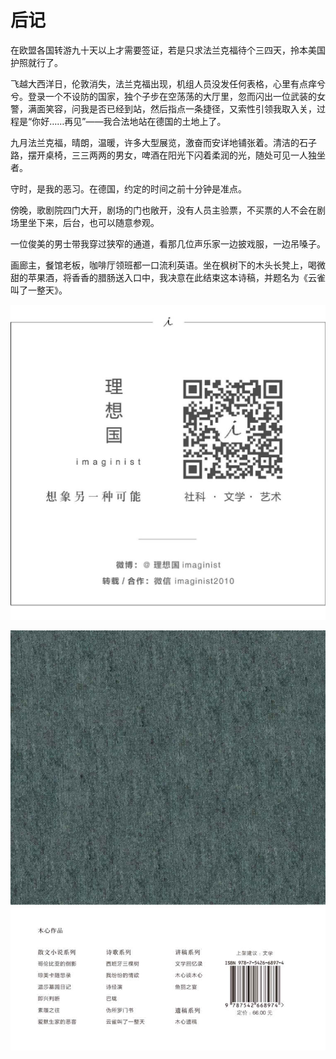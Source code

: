    

# 后记

在欧盟各国转游九十天以上才需要签证，若是只求法兰克福待个三四天，拎本美国护照就行了。

飞越大西洋日，伦敦消失，法兰克福出现，机组人员没发任何表格，心里有点痒兮兮。登录一个不设防的国家，独个子步在空荡荡的大厅里，忽而闪出一位武装的女警，满面笑容，问我是否已经到站，然后指点一条捷径，又索性引领我取入关，过程是“你好……再见”——我合法地站在德国的土地上了。

九月法兰克福，晴朗，温暖，许多大型展览，激奋而安详地铺张着。清洁的石子路，摆开桌椅，三三两两的男女，啤酒在阳光下闪着柔润的光，随处可见一人独坐者。

守时，是我的恶习。在德国，约定的时间之前十分钟是准点。

傍晚，歌剧院四门大开，剧场的门也敞开，没有人员主验票，不买票的人不会在剧场里坐下来，后台，也可以随意参观。

一位俊美的男士带我穿过狭窄的通道，看那几位声乐家一边披戏服，一边吊嗓子。

画廊主，餐馆老板，咖啡厅领班都一口流利英语。坐在枫树下的木头长凳上，喝微甜的苹果酒，将香香的腊肠送入口中，我决意在此结束这本诗稿，并题名为《云雀叫了一整天》。

   

![](/木心全集（典藏套装十六册）/images/00010.jpeg)

   

![](/木心全集（典藏套装十六册）/images/00142.jpeg)